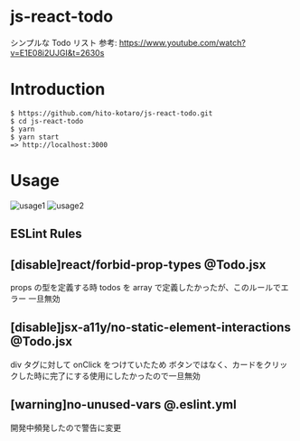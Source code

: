 # js-react-todo

シンプルな Todo リスト
参考: https://www.youtube.com/watch?v=E1E08i2UJGI&t=2630s

# Introduction

```
$ https://github.com/hito-kotaro/js-react-todo.git
$ cd js-react-todo
$ yarn
$ yarn start
=> http://localhost:3000

```

# Usage

![usage1](https://user-images.githubusercontent.com/92259196/142220699-efc48189-3749-402a-a144-665a1e253650.png)
![usage2](https://user-images.githubusercontent.com/92259196/142220717-450977b0-160e-46c6-b15c-a15d6764c027.png)

## ESLint Rules

## [disable]react/forbid-prop-types @Todo.jsx

props の型を定義する時 todos を array で定義したかったが、このルールでエラー
一旦無効

## [disable]jsx-a11y/no-static-element-interactions @Todo.jsx

div タグに対して onClick をつけていたため
ボタンではなく、カードをクリックした時に完了にする使用にしたかったので一旦無効

## [warning]no-unused-vars @.eslint.yml

開発中頻発したので警告に変更

